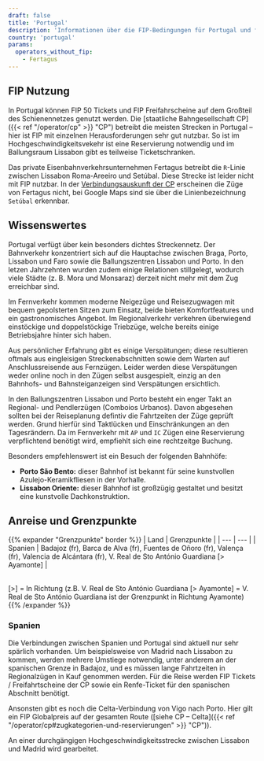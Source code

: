 ```yaml
---
draft: false
title: 'Portugal'
description: 'Informationen über die FIP-Bedingungen für Portugal und für welche Betreiber Vergünstigungen genutzt werden können.'
country: 'portugal'
params:
  operators_without_fip:
    - Fertagus
---
```


## FIP Nutzung

In Portugal können FIP 50 Tickets und FIP Freifahrscheine auf dem Großteil des Schienennetzes genutzt werden.
Die [staatliche Bahngesellschaft CP]({{< ref "/operator/cp" >}} "CP") betreibt die meisten Strecken in Portugal – hier ist FIP mit einzelnen Herausforderungen sehr gut nutzbar.
So ist im Hochgeschwindigkeitsvekehr ist eine Reservierung notwendig und im Ballungsraum Lissabon gibt es teilweise Ticketschranken.

Das private Eisenbahnverkehrsunternehmen Fertagus betreibt die `R`-Linie zwischen Lissabon Roma-Areeiro und Setúbal. Diese Strecke ist leider nicht mit FIP nutzbar.
In der [Verbindungsauskunft der CP](https://www.cp.pt/en) erscheinen die Züge von Fertagus nicht, bei Google Maps sind sie über die Linienbezeichnung `Setúbal` erkennbar.

## Wissenswertes

Portugal verfügt über kein besonders dichtes Streckennetz.
Der Bahnverkehr konzentriert sich auf die Hauptachse zwischen Braga, Porto, Lissabon und Faro sowie die Ballungszentren Lissabon und Porto.
In den letzen Jahrzehnten wurden zudem einige Relationen stillgelegt, wodurch viele Städte (z. B. Mora und Monsaraz) derzeit nicht mehr mit dem Zug erreichbar sind.

Im Fernverkehr kommen moderne Neigezüge und Reisezugwagen mit bequem gepolsterten Sitzen zum Einsatz, beide bieten Komfortfeatures und ein gastronomisches Angebot. Im Regionalverkehr verkehren überwiegend einstöckige und doppelstöckige Triebzüge, welche bereits einige Betriebsjahre hinter sich haben.

Aus persönlicher Erfahrung gibt es einige Verspätungen; diese resultieren oftmals aus eingleisigen Streckenabschnitten sowie dem Warten auf Anschlussreisende aus Fernzügen.
Leider werden diese Verspätungen weder online noch in den Zügen selbst ausgespielt, einzig an den Bahnhofs- und Bahnsteiganzeigen sind Verspätungen ersichtlich.

In den Ballungszentren Lissabon und Porto besteht ein enger Takt an Regional- und Pendlerzügen (Comboios Urbanos).
Davon abgesehen sollten bei der Reiseplanung defintiv die Fahrtzeiten der Züge geprüft werden. Grund hierfür sind Taktlücken und Einschränkungen an den Tagesrändern.
Da im Fernverkehr mit `AP` und `IC` Zügen eine Reservierung verpflichtend benötigt wird, empfiehlt sich eine rechtzeitge Buchung.

Besonders empfehlenswert ist ein Besuch der folgenden Bahnhöfe:
* **Porto São Bento:** dieser Bahnhof ist bekannt für seine kunstvollen Azulejo-Keramikfliesen in der Vorhalle.
* **Lissabon Oriente:** dieser Bahnhof ist großzügig gestaltet und besitzt eine kunstvolle Dachkonstruktion.

## Anreise und Grenzpunkte

{{% expander "Grenzpunkte" border %}}
| Land | Grenzpunkte |
| --- | --- |
| Spanien | Badajoz (fr), Barca de Alva (fr), Fuentes de Oñoro (fr), Valença (fr), Valencia de Alcántara (fr), V. Real de Sto António Guardiana [> Ayamonte] |

\
[>] = In Richtung (z.B. V. Real de Sto António Guardiana [> Ayamonte] = V. Real de Sto António Guardiana ist der Grenzpunkt in Richtung Ayamonte)
{{% /expander %}}

### Spanien

Die Verbindungen zwischen Spanien und Portugal sind aktuell nur sehr spärlich vorhanden. Um beispielsweise von Madrid nach Lissabon zu kommen, werden mehrere Umstiege notwendig, unter anderem an der spanischen Grenze in Badajoz, und es müssen lange Fahrtzeiten in Regionalzügen in Kauf genommen werden. Für die Reise werden FIP Tickets / Freifahrtscheine der CP sowie ein Renfe-Ticket für den spanischen Abschnitt benötigt.

Ansonsten gibt es noch die Celta-Verbindung von Vigo nach Porto. Hier gilt ein FIP Globalpreis auf der gesamten Route ([siehe CP – Celta]({{< ref "/operator/cp#zugkategorien-und-reservierungen" >}} "CP")).

An einer durchgängigen Hochgeschwindigkeitsstrecke zwischen Lissabon und Madrid wird gearbeitet.
